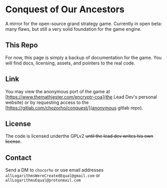 # Conquest of Our Ancestors

A mirror for the open-source grand strategy game. Currently in open beta: many flaws, but still a very solid foundation for the game engine.

## This Repo

For now, this page is simply a backup of documentation for the game. You will find docs, licensing, assets, and pointers to the real code.

## Link

You may view the anonymous port of the game at [https://www.themathjester.com/encryptr-coa](the Lead Dev's personal website) or by requesting access to the [https://gitlab.com/chozorho/conquest/](anonymous gitlab repo).

## License

The code is licensed underthe GPLv2 ~~until the lead dev writes his own license~~.

## Contact

Send a DM to `chocorho` or use email addresses `allLogarithmsWereCreatedEqual@gmail.com` or `allLogarithmsEqual@protonmail.com`

